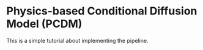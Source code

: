# Physics-based Conditional Diffusion Model (PCDM)
This is a simple tutorial about implementing the pipeline.
